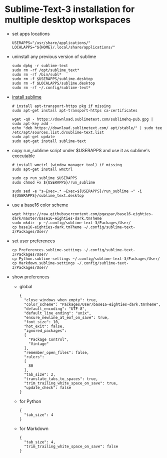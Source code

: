 
# Sublime-Text-3 installation for multiple desktop workspaces

* set apps locations

    ```
    USERAPPS="/usr/share/applications/"
    LOCALAPPS="${HOME}/.local/share/applications/"
    ```

* uninstall any previous version of sublime

    ```
    sudo dpkg -r sublime-text
    sudo rm -rf /opt/sublime_text*
    sudo rm -rf /bin/subl*
    sudo rm -f $USERAPPS/sublime.desktop
    sudo rm -f $LOCALAPPS/sublime.desktop
    sudo rm -rf ~/.config/sublime-text*
    ```

* [install sublime](http://tipsonubuntu.com/2017/05/30/install-sublime-text-3-ubuntu-16-04-official-way/)

    ```
    # install apt-transport-https pkg if missing
    sudo apt-get install apt-transport-https ca-certificates

    wget -qO - https://download.sublimetext.com/sublimehq-pub.gpg | sudo apt-key add -
    echo "deb https://download.sublimetext.com/ apt/stable/" | sudo tee /etc/apt/sources.list.d/sublime-text.list
    sudo apt-get update
    sudo apt-get install sublime-text
    ```

* copy run_sublime script under $USERAPPS and use it as sublime's executable

    ```
    # install wmctrl (window manager tool) if missing
    sudo apt-get install wmctrl

    sudo cp run_sublime $USERAPPS
    sudo chmod +x ${USERAPPS}/run_sublime

    sudo sed -e "s~Exec=.* ~Exec=${USERAPPS}/run_sublime ~" -i ${USERAPPS}/sublime_text.desktop
    ```

* use a base16 color scheme

    ```
    wget https://raw.githubusercontent.com/pgaspar/base16-eighties-dark/master/base16-eighties-dark.tmTheme
    sudo mkdir -p ~/.config/sublime-text-3/Packages/User/
    cp base16-eighties-dark.tmTheme ~/.config/sublime-text-3/Packages/User/
    ```

* set user preferences

    ```
    cp Preferences.sublime-settings ~/.config/sublime-text-3/Packages/User/
    cp Python.sublime-settings ~/.config/sublime-text-3/Packages/User/
    cp Markdown.sublime-settings ~/.config/sublime-text-3/Packages/User/
    ```

* show preferences
    - global

        ```
        {
          "close_windows_when_empty": true,
          "color_scheme": "Packages/User/base16-eighties-dark.tmTheme",
          "default_encoding": "UTF-8",
          "default_line_ending": "unix",
          "ensure_newline_at_eof_on_save": true,
          "font_size": 10,
          "hot_exit": false,
          "ignored_packages":
          [
            "Package Control",
            "Vintage"
          ],
          "remember_open_files": false,
          "rulers":
          [
            80
          ],
          "tab_size": 2,
          "translate_tabs_to_spaces": true,
          "trim_trailing_white_space_on_save": true,
          "update_check": false
        }
        ```

    - for Python

        ```
        {
          "tab_size": 4
        }
        ```

    - for Markdown

        ```
        {
          "tab_size": 4,
          "trim_trailing_white_space_on_save": false
        }
        ```
